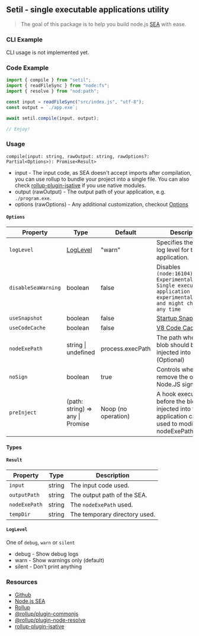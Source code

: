 ## Setil - single executable applications utility

> The goal of this package is to help you build node.js [SEA](https://nodejs.org/api/single-executable-applications.html) with ease.

### CLI Example

CLI usage is not implemented yet.

### Code Example

```mjs
import { compile } from "setil";
import { readFileSync } from "node:fs";
import { resolve } from "nod:path";

const input = readFileSync("src/index.js", "utf-8");
const output = `./app.exe`;

await setil.compile(input, output);

// Enjoy!
```

### Usage

`compile(input: string, rawOutput: string, rawOptions?: Partial<Options>): Promise<Result>`

- input - The input code, as SEA doesn't accept imports after compilation, you can use rollup to bundle your project into a single file. You can also check [rollup-plugin-jsative](https://github.com/AngeloCore/rollup-plugin-jsative) if you use native modules.
- output (rawOutput) - The output path of your application, e.g. `./program.exe`.
- options (rawOptions) - Any additional customization, checkout [Options](#options)

#### **`Options`**

| Property            | Type                                  | Default             | Description                                                                                                                        |
| ------------------- | ------------------------------------- | ------------------- | ---------------------------------------------------------------------------------------------------------------------------------- |
| `logLevel`          | [LogLevel](#loglevel)                 | "warn"              | Specifies the desired log level for the application.                                                                               |
| `disableSeaWarning` | boolean                               | false               | Disables `(node:16104) ExperimentalWarning: Single executable application is an experimental feature and might change at any time` |
| `useSnapshot`       | boolean                               | false               | [Startup Snapshots](https://nodejs.org/api/single-executable-applications.html#startup-snapshot-support)                           |
| `useCodeCache`      | boolean                               | false               | [V8 Code Cache](https://nodejs.org/api/single-executable-applications.html#v8-code-cache-support)                                  |
| `nodeExePath`       | string \| undefined                   | process.execPath    | The path where the blob should be injected into (Optional)                                                                         |
| `noSign`            | boolean                               | true                | Controls whether to remove the original Node.JS signature.                                                                         |
| `preInject`         | (path: string) => any \| Promise<any> | Noop (no operation) | A hook executed just before the blob is injected into the application can be used to modify the nodeExePath file.                  |

#### Types

#### **`Result`**

| Property      | Type   | Description                   |
| ------------- | ------ | ----------------------------- |
| `input`       | string | The input code used.          |
| `outputPath`  | string | The output path of the SEA.   |
| `nodeExePath` | string | The `nodeExePath` used.       |
| `tempDir`     | string | The temporary directory used. |

#### **`LogLevel`**

One of `debug`, `warn` or `silent`

- debug - Show debug logs
- warn - Show warnings only (default)
- silent - Don't print anything

### Resources

- [Github](https://github.com/AngeloCore/setil)
- [Node.js SEA](https://nodejs.org/api/single-executable-applications.html)
- [Rollup](https://rollupjs.org/v)
- [@rollup/plugin-commonjs](https://www.npmjs.com/package/@rollup/plugin-commonjs)
- [@rollup/plugin-node-resolve](https://www.npmjs.com/package/@rollup/plugin-node-resolve)
- [rollup-plugin-jsative](https://github.com/AngeloCore/rollup-plugin-jsative)
